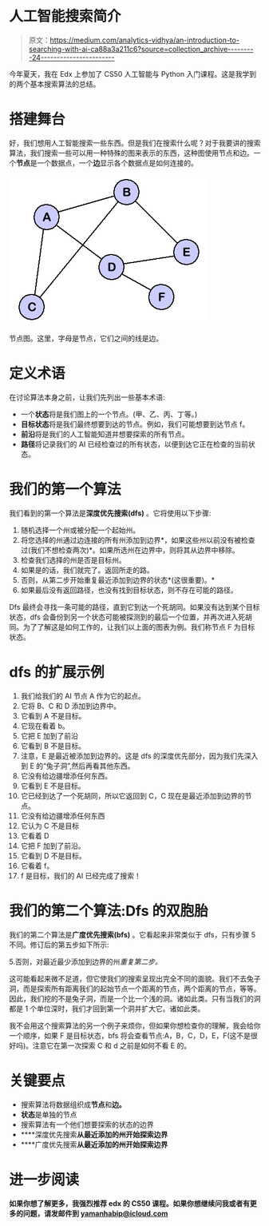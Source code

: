 # 人工智能搜索简介

> 原文：<https://medium.com/analytics-vidhya/an-introduction-to-searching-with-ai-ca88a3a211c6?source=collection_archive---------24----------------------->

今年夏天，我在 Edx 上参加了 CS50 人工智能与 Python 入门课程。这是我学到的两个基本搜索算法的总结。

# 搭建舞台

好，我们想用人工智能搜索一些东西。但是我们在搜索什么呢？对于我要讲的搜索算法，我们搜索一些可以用一种特殊的图来表示的东西，这种图使用节点和边。一个**节点**是一个数据点，一个**边**显示各个数据点是如何连接的。

![](img/fccf4a21f195a76a020f13e752223a59.png)

节点图。这里，字母是节点，它们之间的线是边。

# 定义术语

在讨论算法本身之前，让我们先列出一些基本术语:

*   一个**状态**将是我们图上的一个节点。(甲、乙、丙、丁等。)
*   **目标状态**将是我们最终想要到达的节点。例如，我们可能想要到达节点 f。
*   **前沿**将是我们的人工智能知道并想要探索的所有节点。
*   **路径**将记录我们的 AI 已经检查过的所有状态，以便到达它正在检查的当前状态。

# 我们的第一个算法

我们看到的第一个算法是**深度优先搜索(dfs)** 。它将使用以下步骤:

1.  随机选择一个州或被分配一个起始州。
2.  将您选择的州通过边连接的所有州添加到边界*，如果这些州以前没有被检查过(我们不想检查两次)*。如果所选州在边界中，则将其从边界中移除。
3.  检查我们选择的州是否是目标州。
4.  如果是的话，我们就完了。返回所走的路。
5.  否则，从第二步开始重复最近添加到边界的状态*(这很重要)。*
6.  如果最后没有返回路径，也没有找到目标状态，则不存在可能的路径。

Dfs 最终会寻找一条可能的路径，直到它到达一个死胡同。如果没有达到某个目标状态，dfs 会备份到另一个状态可能被探测到的最后一个位置，并再次进入死胡同。为了了解这是如何工作的，让我们以上面的图表为例。我们称节点 F 为目标状态。

# dfs 的扩展示例

1.  我们给我们的 AI 节点 A 作为它的起点。
2.  它将 B、C 和 D 添加到边界中。
3.  它看到 A 不是目标。
4.  它现在看着 b。
5.  它把 E 加到了前沿
6.  它看到 B 不是目标。
7.  注意，E 是最近被添加到边界的。这是 dfs 的深度优先部分，因为我们先深入到 E 的“兔子洞”,然后再看其他东西。
8.  它没有给边疆增添任何东西。
9.  它看到 E 不是目标。
10.  它已经到达了一个死胡同，所以它返回到 C，C 现在是最近添加到边界的节点。
11.  它没有给边疆增添任何东西
12.  它认为 C 不是目标
13.  它看着 D
14.  它把 F 加到了前沿。
15.  它看到 D 不是目标。
16.  它看着 f。
17.  f 是目标，我们的 AI 已经完成了搜索！

# 我们的第二个算法:Dfs 的双胞胎

我们的第二个算法是**广度优先搜索(bfs)** 。它看起来非常类似于 dfs，只有步骤 5 不同。修订后的第五步如下所示:

5.否则，对最近最少添加到边界的州*重复第二步。*

这可能看起来微不足道，但它使我们的搜索呈现出完全不同的面貌。我们不去兔子洞，而是探索所有距离我们的起始节点一个距离的节点，两个距离的节点，等等。因此，我们挖的不是兔子洞，而是一个比一个浅的洞。诸如此类。只有当我们的洞都是 1 个单位深时，我们才回到第一个洞并扩大它。诸如此类。

我不会用这个搜索算法的另一个例子来烦你，但如果你想检查你的理解，我会给你一个顺序，如果 F 是目标状态，bfs 将会查看节点:A，B，C，D，E，F(这不是很好吗)。注意它在第一次探索 C 和 d 之前是如何不看 E 的。

# 关键要点

*   搜索算法将数据组织成**节点**和**边。**
*   **状态**是单独的节点
*   搜索算法有一个他们想要探索的状态的边界
*   ****深度优先搜索**从最近添加的州开始探索边界**
*   ****广度优先搜索**从最近添加的州开始探索边界**

# **进一步阅读**

**如果你想了解更多，我强烈推荐 edx 的 CS50 课程。如果你想继续问我或者有更多的问题，请发邮件到 yamanhabip@icloud.com**